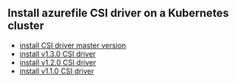 ## Install azurefile CSI driver on a Kubernetes cluster

 - [install CSI driver master version](./install-csi-driver-master.md)
 - [install v1.3.0 CSI driver](./install-csi-driver-v1.3.0.md)
 - [install v1.2.0 CSI driver](./install-csi-driver-v1.2.0.md)
 - [install v1.1.0 CSI driver](./install-csi-driver-v1.1.0.md)
